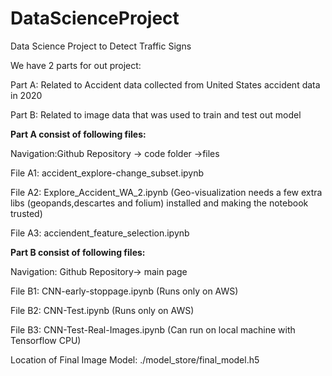 # DataScienceProject
Data Science Project to Detect Traffic Signs


We have 2 parts for out project:


Part A: Related to Accident data collected from United States accident data in 2020


Part B: Related to image data that was used to train and test out model




**Part A consist of following files:**


Navigation:Github Repository -> code folder ->files


File A1: accident_explore-change_subset.ipynb


File A2: Explore_Accident_WA_2.ipynb
(Geo-visualization needs a few extra libs (geopands,descartes and folium) installed and making the notebook trusted)


File A3: acciendent_feature_selection.ipynb





**Part B consist of following files:**


Navigation: Github Repository-> main page


File B1: CNN-early-stoppage.ipynb
(Runs only on AWS)

File B2: CNN-Test.ipynb
(Runs only on AWS)

File B3: CNN-Test-Real-Images.ipynb
(Can run on local machine with Tensorflow CPU)

Location of Final Image Model: ./model_store/final_model.h5









